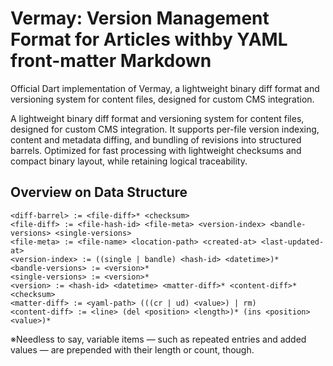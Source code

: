 # Vermay: Version Management Format for Articles withby YAML front-matter Markdown

Official Dart implementation of Vermay, a lightweight binary diff format and versioning system for content files, designed for custom CMS integration.

A lightweight binary diff format and versioning system for content files, designed for custom CMS integration.
It supports per-file version indexing, content and metadata diffing, and bundling of revisions into structured barrels.
Optimized for fast processing with lightweight checksums and compact binary layout, while retaining logical traceability.

## Overview on Data Structure

```
<diff-barrel> := <file-diff>* <checksum>
<file-diff> := <file-hash-id> <file-meta> <version-index> <bandle-versions> <single-versions>
<file-meta> := <file-name> <location-path> <created-at> <last-updated-at>
<version-index> := ((single | bandle) <hash-id> <datetime>)*
<bandle-versions> := <version>*
<single-versions> := <version>*
<version> := <hash-id> <datetime> <matter-diff>* <content-diff>* <checksum>
<matter-diff> := <yaml-path> (((cr | ud) <value>) | rm)
<content-diff> := <line> (del <position> <length>)* (ins <position> <value>)*
```

※Needless to say, variable items ― such as repeated entries and added values ― are prepended with their length or count, though.
